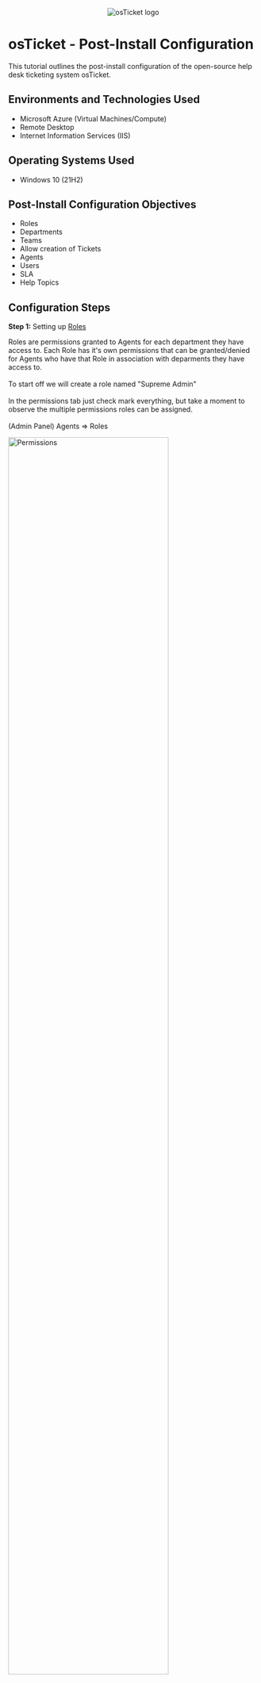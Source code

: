 <p align="center">
<img src="https://i.imgur.com/Clzj7Xs.png" alt="osTicket logo"/>
</p>

<h1>osTicket - Post-Install Configuration</h1>
This tutorial outlines the post-install configuration of the open-source help desk ticketing system osTicket.<br />


<h2>Environments and Technologies Used</h2>

- Microsoft Azure (Virtual Machines/Compute)
- Remote Desktop
- Internet Information Services (IIS)

<h2>Operating Systems Used </h2>

- Windows 10</b> (21H2)

<h2>Post-Install Configuration Objectives</h2>

- Roles
- Departments
- Teams
- Allow creation of Tickets
- Agents
- Users
- SLA
- Help Topics

<h2>Configuration Steps</h2>

<strong>Step 1:</strong> Setting up <a href="https://docs.osticket.com/en/latest/Admin/Agents/Roles.html">Roles</a>

<p>
Roles are permissions granted to Agents for each department they have access to. Each Role has it's own permissions that can be granted/denied for Agents
  who have that Role in association with deparments they have access to.
<br />
<br />
To start off we will create a role named "Supreme Admin" 
<br />
<br />
In the permissions tab just check mark everything, but take a moment to observe the multiple permissions roles can be assigned.
<br />
<br />
(Admin Panel) Agents ⇒ Roles
</p>

<p>
<img src="https://i.imgur.com/dI9jwGF.jpg" height="80%" width="80%" alt="Permissions"/>
</p>

<p>
<img src="https://i.imgur.com/bViS5hZ.jpg" height="80%" width="80%" alt="Setting Roles"/>
</p>

<br />
<br />
<br />

<strong>Step 2:</strong> Setting up <a href="https://docs.osticket.com/en/latest/Admin/Agents/Departments.html">Departments</a>
<p>
Tickets are routed through Departments and there are many settings that can be set for each Department (Check documentation).
<br />
<br />
After creating a Role, right next to it is the Departments tab which we will be utilizing for this step.
<br />
<br />
Create a new Department named whatever you'd like, but for this example I will use "Systems Admin", leave everything else as default settings.
<br />
<br />
Take a minute to observe all the fields in each section of adding a new department
<br />
<br />
(Admin Panel) Agents ⇒ Departments
</p>
<p>
<img src="https://i.imgur.com/Kkxhu6V.jpg" height="80%" width="80%" alt="Added Department"/>
</p>
<p>
<img src="https://i.imgur.com/THPbO7c.jpg" height="80%" width="80%" alt="Added Department"/>
</p>

<br />
<br />
<br />

<strong>Step 3:</strong> Setting up <a href="https://docs.osticket.com/en/latest/Admin/Agents/Teams.html">Teams</a>
<p>
Teams allow the use of pulling Agents from different departments to organize them to handle spcific issues via Help Topic or Ticket Filter.
<br />
<br />
Add a new Team and name it whatever you'd like, for this example I will add "Level II Support" since level I is created by default.
<br />
<br />
(Admin Panel) Agents ⇒ Teams ⇒ Add New Team
</p>

<p>
<img src="https://i.imgur.com/NFMEMec.jpg" height="80%" width="80%" alt="Adding Team"/>
</p>

<br />
<br />
<br />

<strong>Step 4:</strong> Allowing any user to create a ticket 
<p>
Here we are going to allow any user to create a Ticket. Generally registration can be required for Users to create tickets. This is done to prevent random tickets
  or limit accessibility to the help desk on the user's end.
<br />
<br />
Double check 'Require registration and login to create ticekts' is unchecked (This should already be done by default)
<br />
<br />
(Admin Panel) Settings ⇒ Users
</p>

<p>
<img src="https://i.imgur.com/zesopGu.jpg" height="80%" width="80%" alt="Authentication Settings"/>
</p>

<br />
<br />
<br />

<strong>Step 5:</strong> Setting up <a href="https://docs.osticket.com/en/latest/Admin/Agents/Agents.html">Agents</a>
<p>
Agents have access to Helpdesk with the intention of responding and resolving tickets. Agents may have one to many departments and roles associated with one another.
<br />
<br />
We will be adding two Agents and giving them any name (I will use "Tim" and "Eric"), and take a moment to observe through the tabs 'Acess', 'Permissions', 'Teams'<br />
Next to the Username field, in Account; is set password. Click that and make sure the boxes are unticked and then create a password (we will be using these later)  
<br />
<br />
Access: Give them a department and role and any extended access<br />
Permissions: Check any permissions you would like<br />
Teams: Assign any team you'd like (You'll only see Level I Support & Level II Support or whatever you named the team in Step 3)
<br />
<br />
(Admin Panel) Agents ⇒ Agents
</p>

<p>
<img src="https://i.imgur.com/aQf7i7u.jpg" height="80%" width="80%" alt="Set Password"/>
</p>

<p>
<img src="https://i.imgur.com/Nq2p3gJ.jpg" height="80%" width="80%" alt="Set Access"/>
</p>

<p>
<img src="https://i.imgur.com/58BMCrE.jpg" height="80%" width="80%" alt="Set Permissions"/>
</p>

<p>
<img src="https://i.imgur.com/a0MYtMn.jpg" height="80%" width="80%" alt="Set Teams"/>
</p>

<br />
<br />
<br />

<strong>Step 6:</strong> Setting up <a href="https://docs.osticket.com/en/latest/Agent/Users/User%20Directory.html">Users</a>
<p>
Users (customers) can create an account and log in to create a ticket or check on their ticket status as well.
<br />
<br />
For this example we will create our users. Use any name (I will use "Karen" and "Ken")
<br />
<br />
(Agent Panel) User ⇒ User Directory
</p>

<p>
<img src="https://i.imgur.com/1QaKMoq.jpg" height="80%" width="80%" alt="Creating Users">
</p>

<br />
<br />
<br />

<strong>Step 7:</strong> Set up <a href="https://docs.osticket.com/en/latest/Admin/Manage/SLA%20Plans.html">SLA's<a/>
<p>
Service Level Agreements (SLA) are purposed with providing a length of time in which the help desk Administrator expects tickets to be closed.
<br />
<br />
For this example we are using SEV-A (Critical Business Impact), SEV-B(Moderate Business Impact), SEV-C(Minimal Business Impact)
<br />
<br />
(Admin Panel) Manage ⇒ SLA
</p>
  
<p>
<img src="https://i.imgur.com/yrz6jPb.jpg" height="80%" width="80%" alt="Creating SLA">
</p>

<p>
<img src="https://i.imgur.com/VUhurfa.jpg" height="80%" width="80%" alt="SLA done">
</p>

<br />
<br />
<br />

<strong>Step 8:</strong> Setting up <a href="https://docs.osticket.com/en/latest/Admin/Manage/Help%20Topic.html">Help Topics</a>
<p>
Help Topics will determine which Department the ticket is routed to and will then determine which Agents have access to the Ticket<br />
These help with end-ser's help desk experience to ensure tickets get sent to the proper Agents for a quicker response
<br />
<br />
<br />
(Admin Panel) Manage ⇒ Help Topics
</p>
  
<p>
<img src="https://i.imgur.com/AwPmxuz.jpg" height="80%" width="80%" alt="SLA done">
</p>
  
<p>
<img src="https://i.imgur.com/LUfKrRl.jpg" height="80%" width="80%" alt="SLA done">
</p>

<br />
<br />
<br />
  
<h2>Finished!</h2>
<p>
You have now set up osTicket Help Desk post configurations! Now we can see how it all operates with Lifecycle Examples
</p>
  
